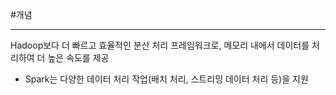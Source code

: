 #개념

---
Hadoop보다 더 빠르고 효율적인 분산 처리 프레임워크로, 메모리 내에서 데이터를 처리하여 더 높은 속도를 제공

- Spark는 다양한 데이터 처리 작업(배치 처리, 스트리밍 데이터 처리 등)을 지원